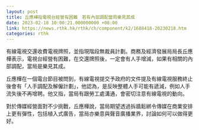 ```yaml
---
layout: post
title: 丘應樺指電視台經營有困難　若有內部調配當局樂見其成
date: 2023-02-18 10:00:21.000000000 +08:00
link: https://news.rthk.hk/rthk/ch/component/k2/1688418-20230218.htm
categories: rthk
---
```


有線電視交還收費電視牌照，並指現階段無裁員計劃。商務及經濟發展局局長丘應樺表示，電視台經營有困難，在交還牌照後，一定會有人手增減，如果有相關的內部調配，當局是樂見其成。

丘應樺在一個電台節目被問到，有線電視提交予政府的文件提及有線電視服務終止後會有「人手調配及解僱計劃」，他認為，是反映整體人手可能有遞減，例如人手流失後不再增聘。他又指，當局有跟勞工處溝通，會密切注意有線電視的動向。

對於傳媒經營面對不少挑戰，丘應樺說，當局期望透過拆牆鬆綁令傳媒在商業安排上更有彈性，包括植入式廣告，當局亦樂意與聲音廣播業界，討論如何可以做得更好。
